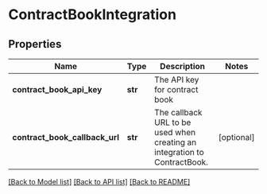 # ContractBookIntegration

## Properties
Name | Type | Description | Notes
------------ | ------------- | ------------- | -------------
**contract_book_api_key** | **str** | The API key for contract book | 
**contract_book_callback_url** | **str** | The callback URL to be used when creating an integration to ContractBook. | [optional] 

[[Back to Model list]](../README.md#documentation-for-models) [[Back to API list]](../README.md#documentation-for-api-endpoints) [[Back to README]](../README.md)


